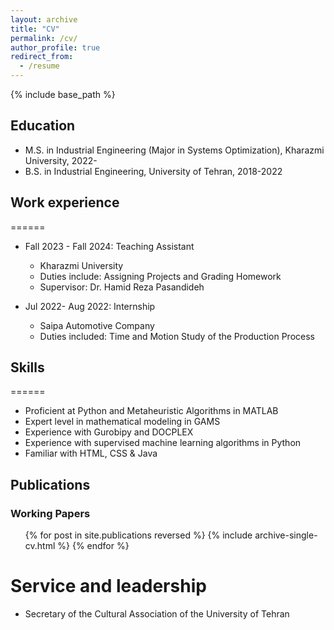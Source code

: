 ```yaml
---
layout: archive
title: "CV"
permalink: /cv/
author_profile: true
redirect_from:
  - /resume
---
```


{% include base_path %}

## Education

* M.S. in Industrial Engineering (Major in Systems Optimization), Kharazmi University, 2022- 
* B.S. in Industrial Engineering, University of Tehran, 2018-2022

## Work experience
======
* Fall 2023 - Fall 2024: Teaching Assistant 
  * Kharazmi University
  * Duties include: Assigning Projects and Grading Homework 
  * Supervisor: Dr. Hamid Reza Pasandideh

* Jul 2022- Aug 2022: Internship 
  * Saipa Automotive Company 
  * Duties included: Time and Motion Study of the Production Process
  
## Skills
======
* Proficient at Python and Metaheuristic Algorithms in MATLAB 
* Expert level in mathematical modeling in GAMS
* Experience with Gurobipy and DOCPLEX
* Experience with supervised machine learning algorithms in Python
* Familiar with HTML, CSS & Java

## Publications
### Working Papers
  <ul>{% for post in site.publications reversed %}
    {% include archive-single-cv.html %}
  {% endfor %}</ul>
  
Service and leadership
======
* Secretary of the Cultural Association of the University of Tehran
